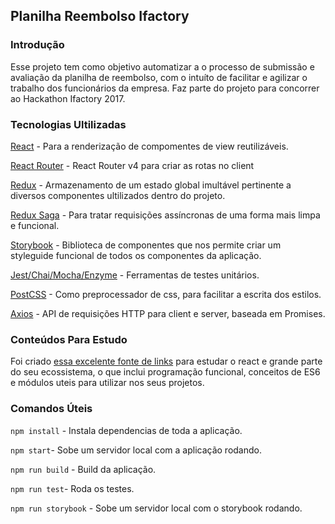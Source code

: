 ## Planilha Reembolso Ifactory

### Introdução

Esse projeto tem como objetivo automatizar a o processo de submissão e avaliação da planilha de reembolso, com o intuíto de facilitar e agilizar o trabalho dos funcionários da empresa. Faz parte do projeto para concorrer ao Hackathon Ifactory 2017.

### Tecnologias Ultilizadas

[React](https://facebook.github.io/react/) - Para a renderização de compomentes de view reutilizáveis.

[React Router](https://reacttraining.com/react-router/) - React Router v4 para criar as rotas no client

[Redux](http://redux.js.org/) - Armazenamento de um estado global imultável pertinente a diversos componentes ultilizados dentro do projeto.

[Redux Saga](https://redux-saga.js.org/) - Para tratar requisições assíncronas de uma forma mais limpa e funcional.

[Storybook](https://storybook.js.org/) - Biblioteca de componentes que nos permite criar um styleguide funcional de todos os componentes da aplicação.

[Jest/Chai/Mocha/Enzyme](https://github.com/markerikson/react-redux-links/blob/master/react-redux-testing.md) - Ferramentas de testes unitários.

[PostCSS](http://postcss.org/) - Como preprocessador de css, para facilitar a escrita dos estilos.

[Axios](https://github.com/mzabriskie/axios) - API de requisições HTTP para client e server, baseada em Promises.

### Conteúdos Para Estudo

Foi criado [essa excelente fonte de links](https://github.com/wellyal/react-awesome) para estudar o react e grande parte do seu ecossistema, o que inclui programação funcional, conceitos de ES6 e módulos uteis para utilizar nos seus projetos.

### Comandos Úteis

```npm install``` - Instala dependencias de toda a aplicação.

```npm start```- Sobe um servidor local com a aplicação rodando.

```npm run build``` - Build da aplicação.

```npm run test```- Roda os testes.

```npm run storybook``` - Sobe um servidor local com o storybook rodando.
